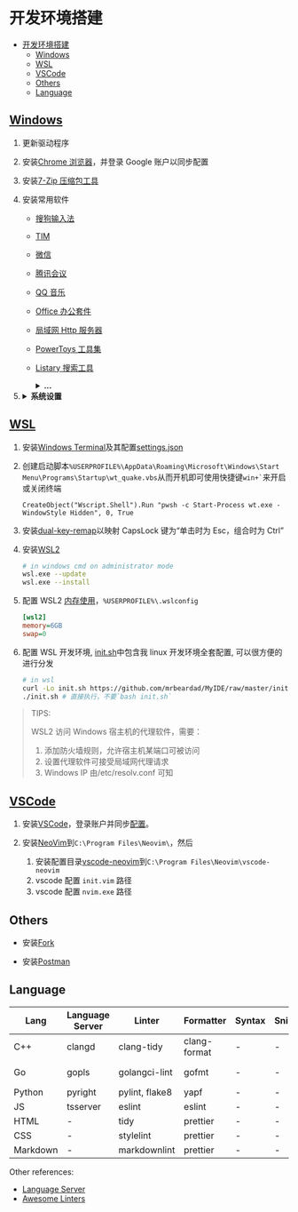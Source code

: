# 开发环境搭建

<!-- vim-markdown-toc GFM -->

- [开发环境搭建](#开发环境搭建)
  - [Windows](#windows)
  - [WSL](#wsl)
  - [VSCode](#vscode)
  - [Others](#others)
  - [Language](#language)

<!-- vim-markdown-toc -->

## [Windows](windows.md)

1. 更新驱动程序
2. 安装[Chrome 浏览器](https://www.google.cn/chrome/)，并登录 Google 账户以同步配置
3. 安装[7-Zip 压缩包工具](https://www.7-zip.org/)
4. 安装常用软件

   - [搜狗输入法](https://pinyin.sogou.com/)
   - [TIM](https://tim.qq.com)
   - [微信](https://pc.weixin.qq.com/?lang=zh_CN)
   - [腾讯会议](https://meeting.tencent.com/download-center.html)
   - [QQ 音乐](https://y.qq.com/download/index.html)
   - [Office 办公套件](https://www.office.com/)
   - [局域网 Http 服务器](http://iscute.cn/chfs)
   - [PowerToys 工具集](https://github.com/microsoft/PowerToys/releases)
   - [Listary 搜索工具](https://www.listarypro.com/download)
       <details>
           <summary><b>...</b></summary>

     ```txt
     产  品：Listary授权信息
     姓  名：准女婿
     邮  箱：welcome5201311@163.com
     注册码：
     DR6QRNJBSYB344AJ7NJA3EKZC9B2PMWV
     KF2HP9CAQSJMBZCJXM8KSH4H3XYPAKNS
     WRR6ZBJ3HQPPZGF8FL88VQSNZ27EAW8S
     AAV6TVFGLQZTHGJCAEMAKG74573ZTDDG
     8NMLXAMZVJ6546QZLE7VTYZRNFKMHUBB
     JNWC2T2FR3EKVUDA2JEL85RDHLVFBC4Q
     复制代码


     复制代码
     姓  名：准女婿
     邮  箱：welcome5201311@163.com
     注册码：
     AQUTK8NRYKGREDZMS68GPG9NPDYSYJJK
     FGQ2ZL8B6Z3STGXEST27EAS67F77HR6M
     CW7Y6YA85T75AQUX7W3CYBNJLCJE7GY9
     WA3HSDTA8YLT2FPF8YMXWWWFLT4NQK4F
     C3LUGRGZR5R29CYAUPZ4XUEXDLGFZNGV
     JNWC2T2FR3EKULSBLMG9NLPJWRW29WYH
     复制代码


     复制代码
     姓  名：准女婿
     邮  箱：welcome5201311@znx_52pojie.com
     注册码：
     JRWX9QN8GJYF9J3S27KYKY2F7UGCW9QD
     VUHQL8ZBERXM9KMY8UM8P23QKYDXHTCW
     VHD2WNSSP8CV755UFGALVG34XYEENR76
     YSKTDDH29DEVTYD9V5TV8HLMRVGEUVC5
     XKE62QZA7YH97CBBA5V7V53MC6XC89N6
     4YA4DWA2TZ4VU8VT8S3R89W6HBKG3J42
     ```

       </details>

5. <details>
    <summary><b>系统设置</b></summary>

   - Acount
     - Your info: 登录账户
     - Your info: 登录账户
     - Sync your srttings: 同步配置
   - System
     - Display: 夜间暖色
     - Clipboard: 启用剪切板
     - About: 更改主机名
   - Devices
     - Bluetooth & other devices: 关闭蓝牙
     - Touchpad: 设置触摸板手势
     - Typing
       - Advanced Keyboard Settings
         - Input Language hot keys: 设置系统输入法热键
   - Personalization
     - Theme
       - Background: 设置桌面壁纸
       - Colors: 设置主题颜色
       - Mouse Cursor: 设置[鼠标主题](https://zhutix.com/tag/cursors/)
     - Fonts: 设置字体
       1. 安装[NerdCodePro 字体](fonts/)
     - Start: 设置开始界面
       1. 开启所有选项
       2. 排版磁条
     - Taskbar: 设置任务栏界面
       1. 安装[TranslucentTB 透明任务栏](https://www.microsoft.com/zh-cn/p/translucenttb/9pf4kz2vn4w9?activetab=pivot:overviewtab)
       2. 安装[XMeters 资源监测器](https://entropy6.com/xmeters/)
       3. 居中任务栏图标
       4. 隐藏桌面图标
   - Apps
     - Apps & features: 卸载多余软件
     - Startup: 管理开机自启软件
   - Time & Language: 自动同步时间与时区，并显示农历
   - Region: 设置所在地区与日期时间显示格式
   - Language: 设置系统显示语言为英语，并下载中文包
     - Administrative language settings
       - Change system locale: 选择中文语系并取消勾选 Beta 设置
   - Ease of Access
     - Mouse pointer: 更改鼠标大小
     - [鼠标主题](https://zhutix.com/tag/cursors/)

  </details>

## [WSL](wsl.md)

1. 安装[Windows Terminal](https://www.microsoft.com/zh-cn/p/windows-terminal/9n0dx20hk701?activetab=pivot:overviewtab)及其配置[settings.json](wt/settings.json)
2. 创建启动脚本`%USERPROFILE%\AppData\Roaming\Microsoft\Windows\Start Menu\Programs\Startup\wt_quake.vbs`从而开机即可使用快捷键`` win+` ``来开启或关闭终端

   ```vbs
   CreateObject("Wscript.Shell").Run "pwsh -c Start-Process wt.exe -WindowStyle Hidden", 0, True
   ```

3. 安装[dual-key-remap](https://github.com/ililim/dual-key-remap/releases)以映射 CapsLock 键为“单击时为 Esc，组合时为 Ctrl”

4. 安装[WSL2](https://docs.microsoft.com/en-us/windows/wsl/install)

   ```sh
   # in windows cmd on administrator mode
   wsl.exe --update
   wsl.exe --install
   ```

5. 配置 WSL2 [内存使用](https://github.com/microsoft/WSL/issues/4166#issuecomment-526725261)，`%USERPROFILE%\.wslconfig`

   ```ini
   [wsl2]
   memory=6GB
   swap=0
   ```

6. 配置 WSL 开发环境, [init.sh](init.sh)中包含我 linux 开发环境全套配置, 可以很方便的进行分发

   ```sh
   # in wsl
   curl -Lo init.sh https://github.com/mrbeardad/MyIDE/raw/master/init.sh
   ./init.sh # 直接执行，不要`bash init.sh`
   ```

> TIPS:
>
> WSL2 访问 Windows 宿主机的代理软件，需要：
>
> 1. 添加防火墙规则，允许宿主机某端口可被访问
> 2. 设置代理软件可接受局域网代理请求
> 3. Windows IP 由/etc/resolv.conf 可知

## [VSCode](vscode.md)

1. 安装[VSCode](https://code.visualstudio.com/download)，登录账户并同步[配置](vscode/)。

2. 安装[NeoVim](https://github.com/neovim/neovim/releases/)到`C:\Program Files\Neovim\`，然后
   1. 安装配置目录[vscode-neovim](vscode/vscode-neovim/)到`C:\Program Files\Neovim\vscode-neovim`
   2. vscode 配置 `init.vim` 路径
   3. vscode 配置 `nvim.exe` 路径

## Others

- 安装[Fork](https://git-fork.com/)

- 安装[Postman](https://www.postman.com/downloads/)

## Language

| Lang     | Language Server | Linter         | Formatter    | Syntax | Snippets | Debugger | Build    | Doc     | Test    | Prof       |
| -------- | --------------- | -------------- | ------------ | ------ | -------- | -------- | -------- | ------- | ------- | ---------- |
| C++      | clangd          | clang-tidy     | clang-format | -      | -        | lldb     | CMake    | Doxygen | gtest   | gperftools |
| Go       | gopls           | golangci-lint  | gofmt        | -      | -        | delve    | go-build | swag    | testify | go-prof    |
| Python   | pyright         | pylint, flake8 | yapf         | -      | -        | -        | -        | -       | -       | -          |
| JS       | tsserver        | eslint         | eslint       | -      | -        | -        | -        | -       | -       | -          |
| HTML     | -               | tidy           | prettier     | -      | -        | -        | -        | -       | -       | -          |
| CSS      | -               | stylelint      | prettier     | -      | -        | -        | -        | -       | -       | -          |
| Markdown | -               | markdownlint   | prettier     | -      | -        | -        | -        | -       | -       | -          |

Other references:

- [Language Server](https://microsoft.github.io/language-server-protocol/implementors/servers/)
- [Awesome Linters](https://github.com/caramelomartins/awesome-linters)
